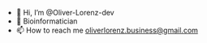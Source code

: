 - 👋 Hi, I’m @Oliver-Lorenz-dev
- 👀 Bioinformatician
- 📫 How to reach me oliverlorenz.business@gmail.com

<!---
Oliver-Lorenz-dev/Oliver-Lorenz-dev is a ✨ special ✨ repository because its `README.md` (this file) appears on your GitHub profile.
You can click the Preview link to take a look at your changes.
--->
